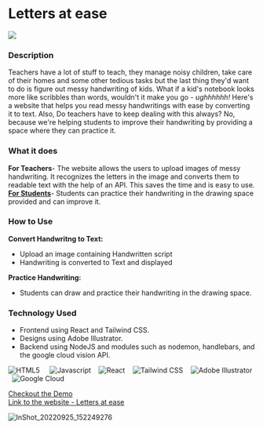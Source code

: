 <h1>Letters at ease </h1>
<img src="https://user-images.githubusercontent.com/100701261/192120215-71c58a66-c288-41f8-ae40-5dfdd79f93e1.png">

<h3>Description</h3>
Teachers have a lot of stuff to teach, they manage noisy children, take care of their homes and some other tedious tasks but the last thing they'd want to do is figure out messy handwriting of  kids. What if a kid's notebook looks more like scribbles than words, wouldn't it make you go - <i>ughhhhhh!</i> Here's a website that helps you read messy handwritings with ease by converting it to text. Also, Do teachers have to keep dealing with this always? No, because we're helping students to improve their handwriting by providing a space where they can practice it. 

<h3>What it does</h3>
<b>For Teachers</b>-
The website allows the users to upload images of messy handwriting. It recognizes the letters in the image and converts them to readable text with the help of an API. This saves the time and is easy to use.
<br>
<b><u>For Students</b></u>-
Students can practice their handwriting in the drawing space provided and can improve it.

<h3>How to Use </h3>

<b>Convert Handwritng to Text:</b>
<ul>
<li>Upload an image containing Handwritten script </li>
<li>Handwriting is converted to Text and displayed </li>
</ul>
<b>Practice Handwriting:</b>
<ul><li>Students can draw and practice their handwriting in the drawing space.</li></ul>

<h3>Technology Used</h3>
<ul>
<li>Frontend using React and Tailwind CSS.</li>
  <li>Designs using Adobe Illustrator.</li>
<li>Backend using NodeJS and modules such as nodemon, handlebars, and the google cloud vision API.</li>
</ul>
<p>
<img alt="HTML5" src="https://img.shields.io/badge/HTML5-E34F26?style=for-the-badge&logo=html5&logoColor=white"/> &nbsp; &nbsp; <img alt="Javascript" src="https://img.shields.io/badge/JavaScript-F7DF1E?style=for-the-badge&logo=javascript&logoColor=black"/>&nbsp; &nbsp; <img alt="React" src="https://img.shields.io/badge/React-20232A?style=for-the-badge&logo=react&logoColor=61DAFB"/>&nbsp; &nbsp; <img alt="Tailwind CSS" src="https://img.shields.io/badge/Tailwind_CSS-38B2AC?style=for-the-badge&logo=tailwind-css&logoColor=white"/>&nbsp; &nbsp; <img alt="Adobe Illustrator" src="https://img.shields.io/badge/Adobe%20Illustrator-FF9A00?style=for-the-badge&logo=adobe%20illustrator&logoColor=white"/>&nbsp; &nbsp; <img alt="Google Cloud" src="https://img.shields.io/badge/Google_Cloud-4285F4?style=for-the-badge&logo=google-cloud&logoColor=white"/> </p>

[Checkout the Demo](https://www.youtube.com/watch?v=IjQ-zDLSXmk&t=84s) <br>
[Link to the website - Letters at ease](https://letters-at-ease.study/)

![InShot_20220925_152249276](https://user-images.githubusercontent.com/100701261/192138111-50dc4b46-46ff-4e1e-a517-59edee79b8e6.gif)



